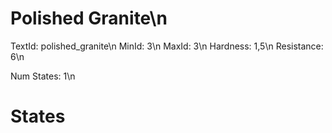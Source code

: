 # Polished Granite\n
TextId: polished_granite\n
MinId: 3\n
MaxId: 3\n
Hardness: 1,5\n
Resistance: 6\n

Num States: 1\n
# States
```

```